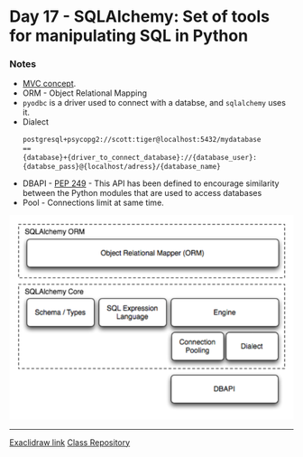 # Day 17 - SQLAlchemy: Set of tools for manipulating SQL in Python


### Notes
- [MVC concept](https://en.wikipedia.org/wiki/Model%E2%80%93view%E2%80%93controller).
- ORM - Object Relational Mapping
- `pyodbc` is a driver used to connect with a databse, and `sqlalchemy` uses it.
- Dialect 
    ```
    postgresql+psycopg2://scott:tiger@localhost:5432/mydatabase
    ==
    {database}+{driver_to_connect_database}://{database_user}:{databse_pass}@{localhost/adress}/{database_name}
    ```
- DBAPI - [PEP 249](https://peps.python.org/pep-0249/) - This API has been defined to encourage similarity between the Python modules that are used to access databases
- Pool - Connections limit at same time.

![](image.png)

-----------------------
[Exaclidraw link](https://app.excalidraw.com/l/8pvW6zbNUnD/3tmGeQYjxeG)
[Class Repository](https://github.com/lvgalvao/data-engineering-roadmap/tree/main/bootcamp/aula17)